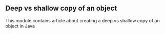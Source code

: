 ## Deep vs shallow copy of an object

This module contains article about creating a deep vs shallow copy of an object in Java